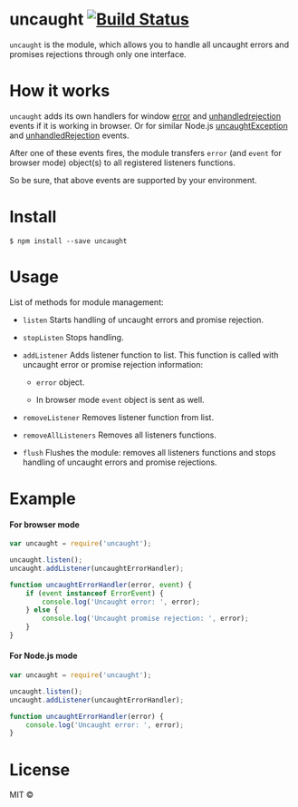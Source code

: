 # uncaught [![Build Status](https://travis-ci.org/aleksandr-oleynikov/uncaught.svg?branch=master)](https://travis-ci.org/aleksandr-oleynikov/uncaught)

`uncaught` is the module, which allows you to handle all uncaught errors and promises rejections through only one interface.

# How it works

`uncaught` adds its own handlers for window [error](https://developer.mozilla.org/en-US/docs/Web/Events/error) and [unhandledrejection](https://developer.mozilla.org/en-US/docs/Web/Events/unhandledrejection) events if it is working in browser.
Or for similar Node.js [uncaughtException](https://nodejs.org/api/process.html#process_event_uncaughtexception) and [unhandledRejection](https://nodejs.org/api/process.html#process_event_unhandledrejection) events.

After one of these events fires, the module transfers `error` (and `event` for browser mode) object(s) to all registered listeners functions.
 
So be sure, that above events are supported by your environment.
 
# Install

```
$ npm install --save uncaught
```

# Usage

List of methods for module management:

- `listen`
Starts handling of uncaught errors and promise rejection.

- `stopListen`
Stops handling.

- `addListener`
Adds listener function to list. This function is called with uncaught error or promise rejection information:

    - `error` object.

    - In browser mode `event` object is sent as well.


- `removeListener`
Removes listener function from list.

- `removeAllListeners`
Removes all listeners functions.

- `flush`
Flushes the module: removes all listeners functions and stops handling of uncaught errors and promise rejections.

# Example

#### For browser mode

```js
var uncaught = require('uncaught');

uncaught.listen();
uncaught.addListener(uncaughtErrorHandler);

function uncaughtErrorHandler(error, event) {
    if (event instanceof ErrorEvent) {
        console.log('Uncaught error: ', error);
    } else {
        console.log('Uncaught promise rejection: ', error);
    }
}
```

#### For Node.js mode

```js
var uncaught = require('uncaught');

uncaught.listen();
uncaught.addListener(uncaughtErrorHandler);

function uncaughtErrorHandler(error) {
    console.log('Uncaught error: ', error);
}
```

# License

MIT ©
